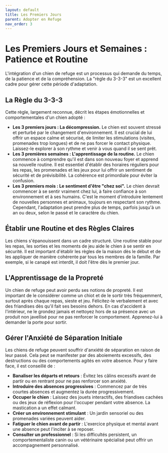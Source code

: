 ```yaml
---
layout: default
title: Les Premiers Jours
parent: Adopter en Refuge
nav_order: 3
---
```


# Les Premiers Jours et Semaines : Patience et Routine

L'intégration d'un chien de refuge est un processus qui demande du temps, de la patience et de la compréhension. La "règle du 3-3-3" est un excellent cadre pour gérer cette période d'adaptation.

## La Règle du 3-3-3

Cette règle, largement reconnue, décrit les étapes émotionnelles et comportementales d'un chien adopté :

- **Les 3 premiers jours : La décompression.** Le chien est souvent stressé et perturbé par le changement d'environnement. Il est crucial de lui offrir un espace calme et sécurisé, de limiter les stimulations (visites, promenades trop longues) et de ne pas forcer le contact physique. Laissez-le explorer à son rythme et venir à vous quand il se sent prêt.
- **Les 3 premières semaines : L'apprentissage de la routine.** Le chien commence à comprendre qu'il est dans son nouveau foyer et apprend sa nouvelle routine. Il est essentiel d'établir des horaires réguliers pour les repas, les promenades et les jeux pour lui offrir un sentiment de sécurité et de prévisibilité. La cohérence est primordiale pour éviter la confusion.
- **Les 3 premiers mois : Le sentiment d'être "chez soi".** Le chien devrait commencer à se sentir vraiment chez lui, à faire confiance à son environnement et à ses humains. C'est le moment d'introduire lentement de nouvelles personnes et animaux, toujours en respectant son rythme. Cependant, l'adaptation peut prendre plus de temps, parfois jusqu'à un an ou deux, selon le passé et le caractère du chien.

## Établir une Routine et des Règles Claires

Les chiens s'épanouissent dans un cadre structuré. Une routine stable pour les repas, les sorties et les moments de jeu aide le chien à se sentir en sécurité. Il est important d'établir les règles de la maison dès le début et de les appliquer de manière cohérente par tous les membres de la famille. Par exemple, si le canapé est interdit, il doit l'être dès le premier jour.

## L'Apprentissage de la Propreté

Un chien de refuge peut avoir perdu ses notions de propreté. Il est important de le considérer comme un chiot et de le sortir très fréquemment, surtout après chaque repas, sieste et jeu. Félicitez-le verbalement et avec des friandises dès qu'il fait ses besoins dehors. En cas d'accident à l'intérieur, ne le grondez jamais et nettoyez hors de sa présence avec un produit non javellisé pour ne pas renforcer le comportement. Apprenez-lui à demander la porte pour sortir.

## Gérer l'Anxiété de Séparation Initiale

Les chiens de refuge peuvent souffrir d'anxiété de séparation en raison de leur passé. Cela peut se manifester par des aboiements excessifs, des destructions ou des comportements agités en votre absence. Pour y faire face, il est conseillé de :

- **Banaliser les départs et retours** : Évitez les câlins excessifs avant de partir ou en rentrant pour ne pas renforcer son anxiété.
- **Introduire des absences progressives** : Commencez par de très courtes absences et augmentez la durée progressivement.
- **Occuper le chien** : Laissez des jouets interactifs, des friandises cachées ou des jeux de réflexion pour l'occuper pendant votre absence. La mastication a un effet calmant.
- **Créer un environnement stimulant** : Un jardin sensoriel ou des promenades variées peuvent aider.
- **Fatiguer le chien avant de partir** : L'exercice physique et mental avant une absence peut l'inciter à se reposer.
- **Consulter un professionnel** : Si les difficultés persistent, un comportementaliste canin ou un vétérinaire spécialisé peut offrir un accompagnement personnalisé. 
